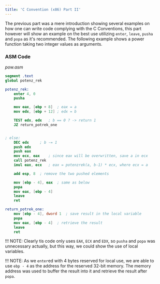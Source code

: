 ```yaml
---
title: 'C Convention (x86) Part II'
---
```


The previous part was a mere introduction showing several examples on how one can write code complying with the C Conventions, this part however will show an example on the best use utilizing `enter`, `leave`, `pusha` and `popa` as it's recommended. The following example shows a power function taking two integer values as arguments.

### ASM Code
_pow.asm_
```nasm
segment .text
global potenz_rek

potenz_rek:
	enter 4, 0
	pusha

	mov eax, [ebp + 8]	; eax = a
	mov edx, [ebp + 12]	; edx = b

	TEST edx, edx	; b == 0 ? -> return 1
	JZ return_potrek_one


; else:
	DEC edx		; b -= 1
	push edx
	push eax
	mov ecx, eax	; since eax will be overwritten, save a in ecx
	call potenz_rek
	imul eax, ecx	; eax = potenzrek(a, b-1) * ecx, where ecx = a

	add esp, 8	; remove the two pushed elements

	mov [ebp - 4], eax  ; same as below
	popa
	mov eax, [ebp - 4]
	leave
	ret

return_potrek_one:
	mov [ebp - 4], dword 1	; save result in the local variable
	popa
	mov eax, [ebp - 4]  ; retrieve the result
	leave
	ret

```
!!! NOTE: Clearly tis code only uses `EAX`, `ECX` and `EDX`, so `pusha` and `popa` was unnecessary actually, but this way, we could show the use of local variables.

!!! NOTE: As we `enter`ed with 4 bytes reserved for local use, we are able to use `ebp - 4` as the address for the reserved 32-bit memory. The memory address was used to buffer the result into it and retrieve the result after `popa`.

